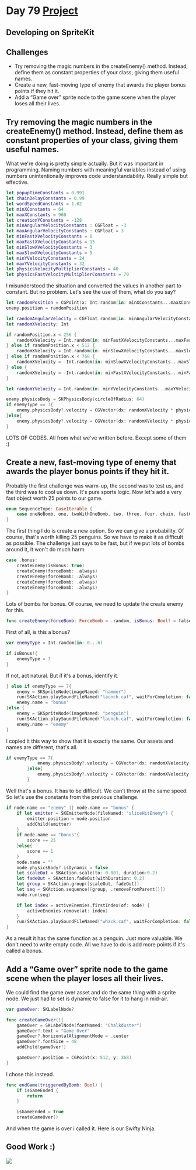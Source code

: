 # Day 79 <a href="https://github.com/devmehmetates/365-day-of-code/tree/main/Project/Day77-79/Day77-79"> Project </a>

## Developing on SpriteKit


## Challenges
+ Try removing the magic numbers in the createEnemy() method. Instead, define them as constant properties of your class, giving them useful names.
+ Create a new, fast-moving type of enemy that awards the player bonus points if they hit it.
+ Add a “Game over” sprite node to the game scene when the player loses all their lives.


##  Try removing the magic numbers in the createEnemy() method. Instead, define them as constant properties of your class, giving them useful names.
What we're doing is pretty simple actually. But it was important in programming. Naming numbers with meaningful variables instead of using numbers unintentionally improves code understandability. Really simple but effective.

```swift
let popupTimeConstants = 0.991
let chainDelayConstants = 0.99
let wordSpeedConstants = 1.02
let minXConstants = 64
let maxXConstants = 960
let creationYConstants = -128
let minAngularVelocityConstants : CGFloat = -3
let maxAngularVelocityConstants : CGFloat = 3
let minFastXVelocityConstants = 8
let maxFastXVelocityConstants = 15
let minSlowXVelocityConstants = 3
let maxSlowXVelocityConstants = 5
let minYVelocityConstants = 24
let maxYVelocityConstants = 32
let physicsVelocityMultiplierConstants = 40
let physicsFastVelocityMultiplierConstants = 70
```
I misunderstood the situation and converted the values in another part to constant. But no problem. Let's see the use of them, what do you say?
```swift
let randomPosition = CGPoint(x: Int.random(in: minXConstants...maxXConstants), y: creationYConstants)
enemy.position = randomPosition

let randomAngularVelocity = CGFloat.random(in: minAngularVelocityConstants...maxAngularVelocityConstants )
let randomXVelocity: Int

if randomPosition.x < 256 {
    randomXVelocity = Int.random(in: minFastXVelocityConstants...maxFastXVelocityConstants)
} else if randomPosition.x < 512 {
    randomXVelocity = Int.random(in: minSlowXVelocityConstants...maxSlowXVelocityConstants)
} else if randomPosition.x < 768 {
    randomXVelocity = -Int.random(in: minSlowXVelocityConstants...maxSlowXVelocityConstants)
} else {
    randomXVelocity = -Int.random(in: minFastXVelocityConstants...minFastXVelocityConstants)
}

let randomYVelocity = Int.random(in: minYVelocityConstants...maxYVelocityConstants)

enemy.physicsBody = SKPhysicsBody(circleOfRadius: 64)
if enemyType == 7{
    enemy.physicsBody?.velocity = CGVector(dx: randomXVelocity * physicsFastVelocityMultiplierConstants, dy: randomYVelocity * physicsVelocityMultiplierConstants)
}else{
    enemy.physicsBody?.velocity = CGVector(dx: randomXVelocity * physicsVelocityMultiplierConstants, dy: randomYVelocity * physicsVelocityMultiplierConstants)
}
```
LOTS OF CODES. All from what we've written before. Except some of them :)

## Create a new, fast-moving type of enemy that awards the player bonus points if they hit it.
Probably the first challenge was warm-up, the second was to test us, and the third was to cool us down. It's pure sports logic. Now let's add a very fast object worth 25 points to our game.

```swift
enum SequenceType: CaseIterable {
    case oneNoBomb, one, twoWithOneBomb, two, three, four, chain, fastChain, bonus
}
```
The first thing I do is create a new option. So we can give a probability. Of course, that's worth killing 25 penguins. So we have to make it as difficult as possible. The challenge just says to be fast, but if we put lots of bombs around it, it won't do much harm.

```swift
case .bonus:
    createEnemy(isBonus: true)
    createEnemy(forceBomb: .always)
    createEnemy(forceBomb: .always)
    createEnemy(forceBomb: .always)
    createEnemy(forceBomb: .always)
}
```
Lots of bombs for bonus. Of course, we need to update the create enemy for this.
```swift
func createEnemy(forceBomb: ForceBomb = .random, isBonus: Bool? = false) {
```
First of all, is this a bonus?

```swift
var enemyType = Int.random(in: 0...6)

if isBonus!{
    enemyType = 7
}
```
If not, act natural. But if it's a bonus, identify it.

```swift
} else if enemyType == 7{
    enemy = SKSpriteNode(imageNamed: "hammer")
    run(SKAction.playSoundFileNamed("launch.caf", waitForCompletion: false))
    enemy.name = "bonus"
}else {
    enemy = SKSpriteNode(imageNamed: "penguin")
    run(SKAction.playSoundFileNamed("launch.caf", waitForCompletion: false))
    enemy.name = "enemy"
}
```
I copied it this way to show that it is exactly the same. Our assets and names are different, that's all.


```swift
if enemyType == 7{
            enemy.physicsBody?.velocity = CGVector(dx: randomXVelocity * physicsFastVelocityMultiplierConstants, dy: randomYVelocity * physicsVelocityMultiplierConstants)
        }else{
            enemy.physicsBody?.velocity = CGVector(dx: randomXVelocity * physicsVelocityMultiplierConstants, dy: randomYVelocity * physicsVelocityMultiplierConstants)
        }
```
Well that's a bonus. It has to be difficult. We can't throw at the same speed. So let's use the constants from the previous challenge.


```swift
if node.name == "enemy" || node.name == "bonus" {
    if let emitter = SKEmitterNode(fileNamed: "sliceHitEnemy") {
        emitter.position = node.position
        addChild(emitter)
    }
    if node.name == "bonus"{
        score += 25
    }else{
        score += 1
    }
    node.name = ""
    node.physicsBody?.isDynamic = false
    let scaleOut = SKAction.scale(to: 0.001, duration:0.2)
    let fadeOut = SKAction.fadeOut(withDuration: 0.2)
    let group = SKAction.group([scaleOut, fadeOut])
    let seq = SKAction.sequence([group, .removeFromParent()])
    node.run(seq)

    if let index = activeEnemies.firstIndex(of: node) {
        activeEnemies.remove(at: index)
    }
    run(SKAction.playSoundFileNamed("whack.caf", waitForCompletion: false))
}
```

As a result it has the same function as a penguin. Just more valuable. We don't need to write empty code. All we have to do is add more points if it's called a bonus.


## Add a “Game over” sprite node to the game scene when the player loses all their lives.
We could find the game over asset and do the same thing with a sprite node. We just had to set is dynamic to false for it to hang in mid-air.

```swift
var gameOver: SKLabelNode?
```

```swift
func createGameOver(){
    gameOver = SKLabelNode(fontNamed: "Chalkduster")
    gameOver?.text = "Game Over"
    gameOver?.horizontalAlignmentMode = .center
    gameOver?.fontSize = 48
    addChild(gameOver!)

    gameOver?.position = CGPoint(x: 512, y: 368)
}
```
I chose this instead.

```swift
func endGame(triggeredByBomb: Bool) {
    if isGameEnded {
        return
    }

    isGameEnded = true
    createGameOver()
```
And when the game is over i called it. Here is our Swifty Ninja.

## Good Work :)
<img src="https://c.tenor.com/sWEUdV5LQdkAAAAC/yes-apple.gif">

